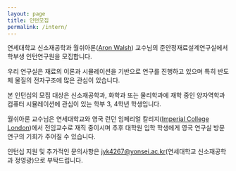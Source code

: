 ```yaml
---
layout: page
title: 인턴모집
permalink: /intern/
---
```


연세대학교 신소재공학과 월쉬아론([Aron Walsh](http://www.imperial.ac.uk/people/a.walsh)) 교수님의 준안정재료설계연구실에서 학부생 인턴연구원을 모집합니다.

우리 연구실은 재료의 이론과 시뮬레이션을 기반으로 연구를 진행하고 있으며 특히 반도체 물질의 전자구조에 많은 관심이 있습니다.

본 인턴십의 모집 대상은 신소재공학과, 화학과 또는 물리학과에 재학 중인 양자역학과 컴퓨터 시뮬레이션에 관심이 있는 학부 3, 4학년 학생입니다.

월쉬아론 교수님은 연세대학교와 영국 런던 임페리얼 칼리지([Imperial College London](https://en.wikipedia.org/wiki/Imperial_College_London))에서 전임교수로 재직 중이시며 추후 대학원 입학 학생에게 영국 연구실 방문연구의 기회가 주어질 수 있습니다.

인턴십 지원 및 추가적인 문의사항은 jyk4267@yonsei.ac.kr(연세대학교 신소재공학과 정영광)으로 부탁드립니다.
